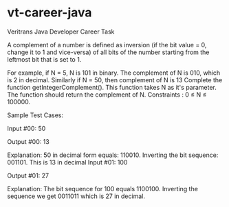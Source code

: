 vt-career-java
==============

Veritrans Java Developer Career Task

A complement of a number is defined as inversion (if the bit value = 0, change it to 1 and vice-versa) of all bits of the number starting from the leftmost bit that is set to 1. 

For example, if N = 5, N is 101 in binary. The complement of N is 010, which is 2 in decimal. Similarly if N = 50, then complement of N is 13 Complete the function getIntegerComplement(). This function takes N as it's parameter. The function should return the complement of N.
Constraints : 0 ≤ N ≤ 100000.

Sample Test Cases:

Input #00: 50

Output #00: 13

Explanation: 50 in decimal form equals: 110010. Inverting the bit sequence: 001101. This is 13 in decimal Input #01: 100

Output #01: 27

Explanation: The bit sequence for 100 equals 1100100. Inverting the sequence we get 0011011 which is 27 in decimal.
